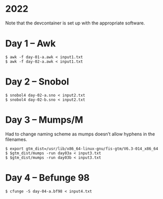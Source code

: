# 2022

Note that the devcontainer is set up with the appropriate software.

# Day 1 – Awk

```console
$ awk -f day-01-a.awk < input1.txt
$ awk -f day-02-a.awk < input1.txt
```

# Day 2 – Snobol

```console	
$ snobol4 day-02-a.sno < input2.txt
$ snobol4 day-02-b.sno < input2.txt
```

# Day 3 – Mumps/M

Had to change naming scheme as mumps doesn’t allow hyphens in the filenames.

```console
$ export gtm_dist=/usr/lib/x86_64-linux-gnu/fis-gtm/V6.3-014_x86_64
$ $gtm_dist/mumps -run day03a < input3.txt
$ $gtm_dist/mumps -run day03b < input3.txt
```

# Day 4 – Befunge 98

```console
$ cfunge -S day-04-a.bf98 < input4.txt
```

